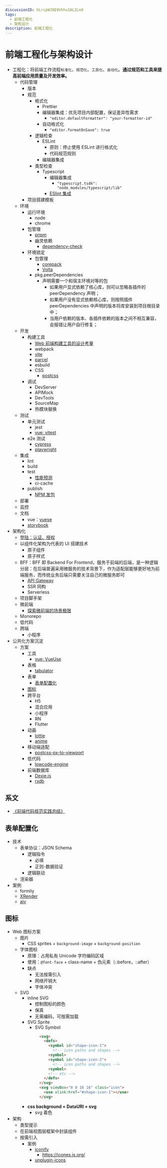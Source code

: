 ```yaml
---
discussionID: hLrcpWJOE9Vhhu1AL2Ln8
tags:
  - 前端工程化
  - 架构设计
description: 前端工程化
---
```


# 前端工程化与架构设计

- 工程化：将前端工作流程`标准化`、`规范化`、`工具化`、`自动化`。**通过规范和工具来提高前端应用质量及开发效率。**
  - 代码管理
    - 版本
    - 规范
      - 格式化
        - Prettier
        - 编辑器集成：优先项目内部配置，保证差异性需求
          - `"editor.defaultFormatter": "your-formatter-id"`
        - 自动格式化
          - `"editor.formatOnSave": true`
      - 逻辑检查
        - ESLint
          - 原则：停止使用 ESLint 进行格式化
          - 代码规范规则
        - 编辑器集成
      - 类型检查
        - Typescript
          - 编辑器集成
            - `"typescript.tsdk": "node_modules/typescript/lib"`
          - [ESlint 集成](https://typescript-eslint.io/)
    - 项目搭建模板
  - 环境
    - 运行环境
      - node
      - chrome
    - 包管理
      - [pnpm](./pnpm.md)
      - 幽灵依赖
        - [dependency-check](https://github.com/dependency-check-team/dependency-check)
    - 环境锁定
      - 包管理
        - [corepack](https://github.com/nodejs/corepack)
        - [Volta](https://docs.volta.sh/guide/)
      - pkg.peerDependencies
        - 声明需要一个和宿主环境对等的包
          - 如果用户显式依赖了核心库，则可以忽略各插件的 peerDependency 声明；
          - 如果用户没有显式依赖核心库，则按照插件 peerDependencies 中声明的版本将库安装到项目根目录中；
          - 当用户依赖的版本、各插件依赖的版本之间不相互兼容，会报错让用户自行修复；
  - 开发
    - 构建工具
      - [Web 前端构建工具的设计考量](./Web%20前端构建工具的设计考量.md)
      - webpack
      - [vite](https://github.com/vitejs/vite)
      - [parcel](https://parceljs.org/)
      - esbuild
      - CSS
        - [postcss](https://github.com/postcss/postcss)
    - 调试
      - DevServer
      - APIMock
      - DevTools
      - SourceMap
      - 热模块替换
  - 测试
    - 单元测试
      - jest
      - [vue: vitest](https://cn.vitest.dev/)
    - e2e 测试
      - [cypress](https://docs.cypress.io/)
      - [playwright](https://playwright.dev/)
  - 集成
    - lint
    - build
    - test
      - [性能预测](../浏览器原理及API/Web%20前端性能优化.md)
      - ci-cache
    - publish
      - [NPM 发包](./pnpm.md#publish-工作流)
  - 部署
  - 监控
  - 文档
    - vue：[vuese](https://github.com/vuese/vuese)
    - [storybook](https://github.com/storybookjs/storybook)
- 架构化
  - [登陆：认证、授权](./%E8%AE%A4%E8%AF%81%E3%80%81%E9%89%B4%E6%9D%83.md)
  - 以组件化架构为代表的 UI 搭建技术
    - 原子组件
    - 原子样式
  - BFF：BFF 即 Backend For Frontend，服务于前端的后端，是一种逻辑分层：在后端普遍采用微服务的技术背景下，作为适配层能够更好地为前端服务，而传统业务后端只需要关注自己的微服务即可
    - [API Gateway](../NodeJS/BFF:%20API%20Gateway.md)
    - SSR 同构
    - Serverless
  - 项目脚手架
  - 微前端
    - [探索微前端的场景极限](https://mp.weixin.qq.com/s/YkUUQX1m-KzjkLVWwOxxxg)
  - Monorepo
  - 低代码
  - 跨端
    - 小程序
- 公共化方案沉淀
  - 方案
    - 工具
      - [vue: VueUse](https://vueuse.org/)
    - 表格
      - [tabulator](https://github.com/olifolkerd/tabulator)
    - 表单
      - [表单配置化](#表单配置化)
    - [图标](#图标)
    - 跨平台
      - H5
      - 混合应用
      - 小程序
      - RN
      - Flutter
    - 动画
      - [lottie](https://github.com/airbnb/lottie)
      - [anime](https://github.com/juliangarnier/anime/)
    - 移动端适配
      - [postcss-px-to-viewport](https://github.com/evrone/postcss-px-to-viewport)
    - 低代码
      - [lowcode-engine](https://github.com/alibaba/lowcode-engine)
    - 前端数据库
      - [Dexie.js](https://github.com/dexie/Dexie.js)
      - [rxdb](https://rxdb.info/)

## 系文

- [《前端代码规范实践总结》](./前端代码规范实践总结.md)

## 表单配置化

- 技术
  - 表单协议：JSON Schema
    - 逻辑指令
      - 必填
      - 正则-数据验证
    - 逻辑联动
  - 渲染器
- 案例
  - formliy
  - [XRender](https://x-render.gitee.io/)
  - [ajv](https://github.com/ajv-validator/ajv)

## 图标

- Web 图标方案
  - 图片
    - CSS sprites + `background-image` + `background-position`
  - 字体图标
    - 原理：占用私有 Unicode 字符编码区域
    - 使用：`@font-face` + class-name + 伪元素（::before，::after）
    - 缺点
      - 无法按需引入
      - 网络开销大
      - 字体冲突
  - SVG
    - inline SVG
      - 控制图标的颜色
      - 保真
      - 无需编码，可按需加载
    - SVG Sprite
      - SVG Symbol
        ```html
          <svg>
            <defs>
              <symbol id="shape-icon-1">
                <!-- icon paths and shapes -->
              <symbol>
              <symbol id="shape-icon-2">
                <!-- icon paths and shapes -->
              <symbol>
              <!-- etc -->
            </defs>
          </svg>
          <svg viewBox="0 0 16 16" class="icon">
            <use xlink:href="#shape-icon-1"></use>
          </svg>
        ```
    - **css background + DataURI + svg**
      - svg 着色
- 架构
  - 类型提示
  - 在前端视图层框架中封装组件
  - 按需引入
    - 案例
      - [iconify](https://iconify.design/)
        - https://icones.js.org/
      - [unplugin-icons](https://github.com/antfu/unplugin-icons)